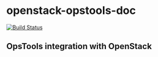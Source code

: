 # openstack-opstools-doc

[![Build Status](https://secure.travis-ci.org/centos-opstools/opstools-doc.svg?branch=master)](http://travis-ci.org/centos-opstools/opstools-doc)
    
## OpsTools integration with OpenStack

